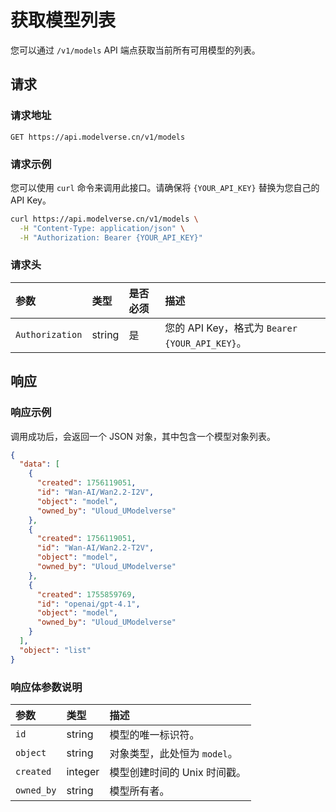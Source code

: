 # 获取模型列表

您可以通过 `/v1/models` API 端点获取当前所有可用模型的列表。

## 请求

### 请求地址

```
GET https://api.modelverse.cn/v1/models
```

### 请求示例

您可以使用 `curl` 命令来调用此接口。请确保将 `{YOUR_API_KEY}` 替换为您自己的 API Key。

```bash
curl https://api.modelverse.cn/v1/models \
  -H "Content-Type: application/json" \
  -H "Authorization: Bearer {YOUR_API_KEY}"
```

### 请求头

| 参数 | 类型 | 是否必须 | 描述 |
| :--- | :--- | :--- | :--- |
| `Authorization` | string | 是 | 您的 API Key，格式为 `Bearer {YOUR_API_KEY}`。 |

## 响应

### 响应示例

调用成功后，会返回一个 JSON 对象，其中包含一个模型对象列表。

```json
{
  "data": [
    {
      "created": 1756119051,
      "id": "Wan-AI/Wan2.2-I2V",
      "object": "model",
      "owned_by": "Uloud_UModelverse"
    },
    {
      "created": 1756119051,
      "id": "Wan-AI/Wan2.2-T2V",
      "object": "model",
      "owned_by": "Uloud_UModelverse"
    },
    {
      "created": 1755859769,
      "id": "openai/gpt-4.1",
      "object": "model",
      "owned_by": "Uloud_UModelverse"
    }
  ],
  "object": "list"
}
```

### 响应体参数说明

| 参数 | 类型 | 描述 |
| :--- | :--- | :--- |
| `id` | string | 模型的唯一标识符。 |
| `object` | string | 对象类型，此处恒为 `model`。 |
| `created` | integer | 模型创建时间的 Unix 时间戳。 |
| `owned_by` | string | 模型所有者。 |
